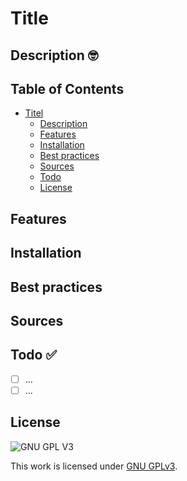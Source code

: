 # Title 

## Description 🤓

## Table of Contents

- [Titel](#titel)
  * [Description](#description)
  * [Features](#features)
  * [Installation](#installation)
  * [Best practices](#best-practices)
  * [Sources](#sources)
  * [Todo](#todo-✅ )
  * [License](#license)

## Features

## Installation

## Best practices

## Sources

## Todo ✅ 
- [ ] ...
- [ ] ...

## License

![GNU GPL V3](https://www.gnu.org/graphics/gplv3-127x51.png)

This work is licensed under [GNU GPLv3](./LICENSE).
